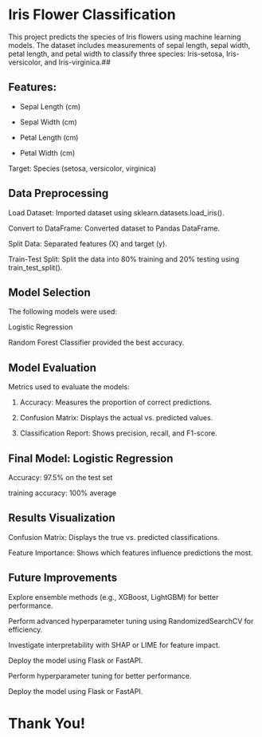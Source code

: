 # Iris Flower Classification

This project predicts the species of Iris flowers using machine learning models. The dataset includes measurements of sepal length, sepal width, petal length, and petal width to classify three species: Iris-setosa, Iris-versicolor, and Iris-virginica.##

## Features:

- Sepal Length (cm)

- Sepal Width (cm)

- Petal Length (cm)

- Petal Width (cm)

Target: Species (setosa, versicolor, virginica)

## Data Preprocessing

Load Dataset: Imported dataset using sklearn.datasets.load_iris().

Convert to DataFrame: Converted dataset to Pandas DataFrame.

Split Data: Separated features (X) and target (y).

Train-Test Split: Split the data into 80% training and 20% testing using train_test_split().

## Model Selection

The following models were used:

Logistic Regression

Random Forest Classifier provided the best accuracy.

## Model Evaluation

Metrics used to evaluate the models:

1. Accuracy: Measures the proportion of correct predictions.

2. Confusion Matrix: Displays the actual vs. predicted values.

3. Classification Report: Shows precision, recall, and F1-score.


## Final Model: Logistic Regression

Accuracy: 97.5% on the test set

training accuracy: 100% average


## Results Visualization

Confusion Matrix: Displays the true vs. predicted classifications.

Feature Importance: Shows which features influence predictions the most.

## Future Improvements
Explore ensemble methods (e.g., XGBoost, LightGBM) for better performance.

Perform advanced hyperparameter tuning using RandomizedSearchCV for efficiency.

Investigate interpretability with SHAP or LIME for feature impact.

Deploy the model using Flask or FastAPI.

Perform hyperparameter tuning for better performance.

Deploy the model using Flask or FastAPI.

# Thank You!

